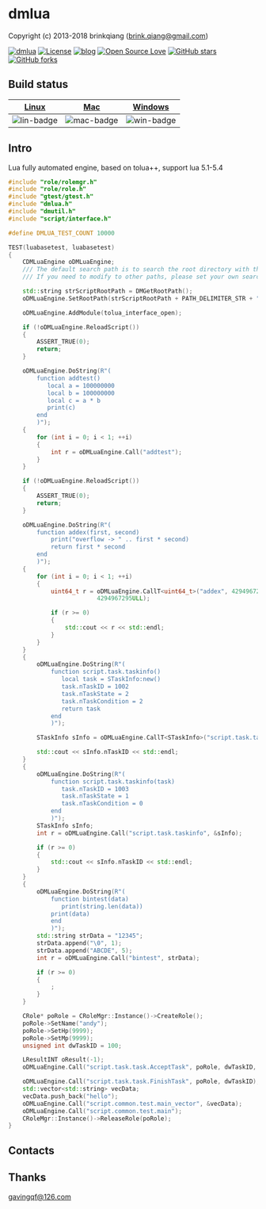 # dmlua

Copyright (c) 2013-2018 brinkqiang (brink.qiang@gmail.com)

[![dmlua](https://img.shields.io/badge/brinkqiang-dmlua-blue.svg?style=flat-square)](https://github.com/brinkqiang/dmlua)
[![License](https://img.shields.io/badge/license-MIT-brightgreen.svg)](https://github.com/brinkqiang/dmlua/blob/master/LICENSE)
[![blog](https://img.shields.io/badge/Author-Blog-7AD6FD.svg)](https://brinkqiang.github.io/)
[![Open Source Love](https://badges.frapsoft.com/os/v3/open-source.png)](https://github.com/brinkqiang)
[![GitHub stars](https://img.shields.io/github/stars/brinkqiang/dmlua.svg?label=Stars)](https://github.com/brinkqiang/dmlua) 
[![GitHub forks](https://img.shields.io/github/forks/brinkqiang/dmlua.svg?label=Fork)](https://github.com/brinkqiang/dmlua)

## Build status
| [Linux][lin-link] | [Mac][mac-link] | [Windows][win-link] |
| :---------------: | :----------------: | :-----------------: |
| ![lin-badge]      | ![mac-badge]       | ![win-badge]        |

[lin-badge]: https://github.com/brinkqiang/dmlua/workflows/linux/badge.svg "linux build status"
[lin-link]:  https://github.com/brinkqiang/dmlua/actions/workflows/linux.yml "linux build status"
[mac-badge]: https://github.com/brinkqiang/dmlua/workflows/mac/badge.svg "mac build status"
[mac-link]:  https://github.com/brinkqiang/dmlua/actions/workflows/mac.yml "mac build status"
[win-badge]: https://github.com/brinkqiang/dmlua/workflows/win/badge.svg "win build status"
[win-link]:  https://github.com/brinkqiang/dmlua/actions/workflows/win.yml "win build status"

## Intro
Lua fully automated engine, based on tolua++, support lua 5.1-5.4
```cpp
#include "role/rolemgr.h"
#include "role/role.h"
#include "gtest/gtest.h"
#include "dmlua.h"
#include "dmutil.h"
#include "script/interface.h"

#define DMLUA_TEST_COUNT 10000

TEST(luabasetest, luabasetest)
{
    CDMLuaEngine oDMLuaEngine;
    /// The default search path is to search the root directory with the exe program /../ relative path (because cmake will add the $BUILD_TYPE directory to the generated bin directory.)
    /// If you need to modify to other paths, please set your own search path

    std::string strScriptRootPath = DMGetRootPath();
    oDMLuaEngine.SetRootPath(strScriptRootPath + PATH_DELIMITER_STR + ".." + PATH_DELIMITER_STR);

    oDMLuaEngine.AddModule(tolua_interface_open);

    if (!oDMLuaEngine.ReloadScript())
    {
        ASSERT_TRUE(0);
        return;
    }

    oDMLuaEngine.DoString(R"(
        function addtest()
           local a = 100000000
           local b = 100000000
           local c = a * b
           print(c)
        end
        )");
    {
        for (int i = 0; i < 1; ++i)
        {
            int r = oDMLuaEngine.Call("addtest");
        }
    }

    if (!oDMLuaEngine.ReloadScript())
    {
        ASSERT_TRUE(0);
        return;
    }

    oDMLuaEngine.DoString(R"(
        function addex(first, second)
            print("overflow -> " .. first * second)
            return first * second
        end
        )");
    {
        for (int i = 0; i < 1; ++i)
        {
            uint64_t r = oDMLuaEngine.CallT<uint64_t>("addex", 4294967295ULL,
                         4294967295ULL);

            if (r >= 0)
            {
                std::cout << r << std::endl;
            }
        }
    }
    {
        oDMLuaEngine.DoString(R"(
            function script.task.taskinfo()
               local task = STaskInfo:new()
               task.nTaskID = 1002
               task.nTaskState = 2
               task.nTaskCondition = 2
               return task
            end
            )");

        STaskInfo sInfo = oDMLuaEngine.CallT<STaskInfo>("script.task.taskinfo");

        std::cout << sInfo.nTaskID << std::endl;
    }
    {
        oDMLuaEngine.DoString(R"(
            function script.task.taskinfo(task)
               task.nTaskID = 1003
               task.nTaskState = 1
               task.nTaskCondition = 0
            end
            )");
        STaskInfo sInfo;
        int r = oDMLuaEngine.Call("script.task.taskinfo", &sInfo);

        if (r >= 0)
        {
            std::cout << sInfo.nTaskID << std::endl;
        }
    }
    {
        oDMLuaEngine.DoString(R"(
            function bintest(data)
               print(string.len(data))
            print(data)
            end
            )");
        std::string strData = "12345";
        strData.append("\0", 1);
        strData.append("ABCDE", 5);
        int r = oDMLuaEngine.Call("bintest", strData);

        if (r >= 0)
        {
            ;
        }
    }

    CRole* poRole = CRoleMgr::Instance()->CreateRole();
    poRole->SetName("andy");
    poRole->SetHp(9999);
    poRole->SetMp(9999);
    unsigned int dwTaskID = 100;

    LResultINT oResult(-1);
    oDMLuaEngine.Call("script.task.task.AcceptTask", poRole, dwTaskID, &oResult);

    oDMLuaEngine.Call("script.task.task.FinishTask", poRole, dwTaskID);
    std::vector<std::string> vecData;
    vecData.push_back("hello");
    oDMLuaEngine.Call("script.common.test.main_vector", &vecData);
    oDMLuaEngine.Call("script.common.test.main");
    CRoleMgr::Instance()->ReleaseRole(poRole);
}
```
## Contacts

## Thanks
gavingqf@126.com
